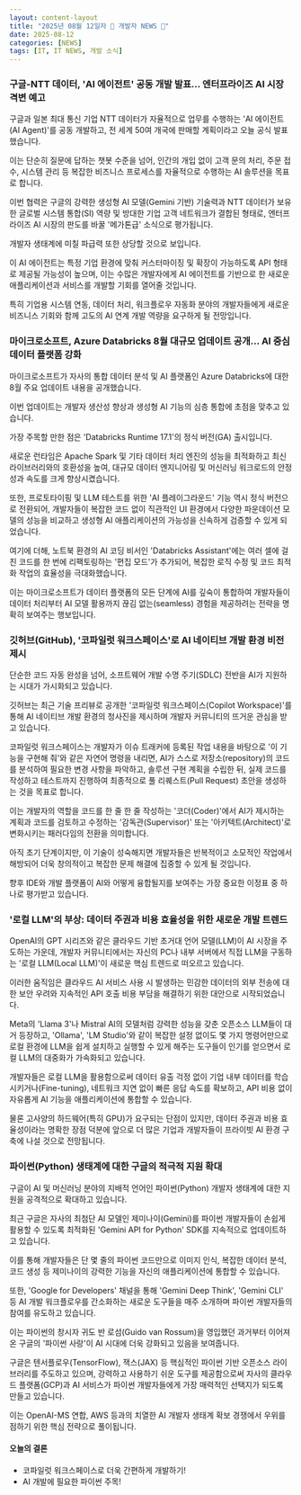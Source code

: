 ```yaml
---
layout: content-layout
title: "2025년 08월 12일자 📓 개발자 NEWS 📓"
date: 2025-08-12
categories: [NEWS]
tags: [IT, IT NEWS, 개발 소식]
---
```


### 구글-NTT 데이터, 'AI 에이전트' 공동 개발 발표… 엔터프라이즈 AI 시장 격변 예고

구글과 일본 최대 통신 기업 NTT 데이터가 자율적으로 업무를 수행하는 'AI 에이전트(AI Agent)'를 공동 개발하고, 전 세계 50여 개국에 판매할 계획이라고 오늘 공식 발표했습니다. 

이는 단순히 질문에 답하는 챗봇 수준을 넘어, 인간의 개입 없이 고객 문의 처리, 주문 접수, 시스템 관리 등 복잡한 비즈니스 프로세스를 자율적으로 수행하는 AI 솔루션을 목표로 합니다. 

이번 협력은 구글의 강력한 생성형 AI 모델(Gemini 기반) 기술력과 NTT 데이터가 보유한 글로벌 시스템 통합(SI) 역량 및 방대한 기업 고객 네트워크가 결합된 형태로, 엔터프라이즈 AI 시장의 판도를 바꿀 '메가톤급' 소식으로 평가됩니다. 

개발자 생태계에 미칠 파급력 또한 상당할 것으로 보입니다. 

이 AI 에이전트는 특정 기업 환경에 맞춰 커스터마이징 및 확장이 가능하도록 API 형태로 제공될 가능성이 높으며, 이는 수많은 개발자에게 AI 에이전트를 기반으로 한 새로운 애플리케이션과 서비스를 개발할 기회를 열어줄 것입니다. 

특히 기업용 시스템 연동, 데이터 처리, 워크플로우 자동화 분야의 개발자들에게 새로운 비즈니스 기회와 함께 고도의 AI 연계 개발 역량을 요구하게 될 전망입니다.

### 마이크로소프트, Azure Databricks 8월 대규모 업데이트 공개… AI 중심 데이터 플랫폼 강화

마이크로소프트가 자사의 통합 데이터 분석 및 AI 플랫폼인 Azure Databricks에 대한 8월 주요 업데이트 내용을 공개했습니다. 

이번 업데이트는 개발자 생산성 향상과 생성형 AI 기능의 심층 통합에 초점을 맞추고 있습니다. 

가장 주목할 만한 점은 'Databricks Runtime 17.1'의 정식 버전(GA) 출시입니다. 

새로운 런타임은 Apache Spark 및 기타 데이터 처리 엔진의 성능을 최적화하고 최신 라이브러리와의 호환성을 높여, 대규모 데이터 엔지니어링 및 머신러닝 워크로드의 안정성과 속도를 크게 향상시켰습니다. 

또한, 프로토타이핑 및 LLM 테스트를 위한 'AI 플레이그라운드' 기능 역시 정식 버전으로 전환되어, 개발자들이 복잡한 코드 없이 직관적인 UI 환경에서 다양한 파운데이션 모델의 성능을 비교하고 생성형 AI 애플리케이션의 가능성을 신속하게 검증할 수 있게 되었습니다. 

여기에 더해, 노트북 환경의 AI 코딩 비서인 'Databricks Assistant'에는 여러 셀에 걸친 코드를 한 번에 리팩토링하는 '편집 모드'가 추가되어, 복잡한 로직 수정 및 코드 최적화 작업의 효율성을 극대화했습니다. 

이는 마이크로소프트가 데이터 플랫폼의 모든 단계에 AI를 깊숙이 통합하여 개발자들이 데이터 처리부터 AI 모델 활용까지 끊김 없는(seamless) 경험을 제공하려는 전략을 명확히 보여주는 행보입니다.

### 깃허브(GitHub), '코파일럿 워크스페이스'로 AI 네이티브 개발 환경 비전 제시

단순한 코드 자동 완성을 넘어, 소프트웨어 개발 수명 주기(SDLC) 전반을 AI가 지원하는 시대가 가시화되고 있습니다. 

깃허브는 최근 기술 프리뷰로 공개한 '코파일럿 워크스페이스(Copilot Workspace)'를 통해 AI 네이티브 개발 환경의 청사진을 제시하며 개발자 커뮤니티의 뜨거운 관심을 받고 있습니다. 

코파일럿 워크스페이스는 개발자가 이슈 트래커에 등록된 작업 내용을 바탕으로 '이 기능을 구현해 줘'와 같은 자연어 명령을 내리면, AI가 스스로 저장소(repository)의 코드를 분석하여 필요한 변경 사항을 파악하고, 솔루션 구현 계획을 수립한 뒤, 실제 코드를 작성하고 테스트까지 진행하여 최종적으로 풀 리퀘스트(Pull Request) 초안을 생성하는 것을 목표로 합니다. 

이는 개발자의 역할을 코드를 한 줄 한 줄 작성하는 '코더(Coder)'에서 AI가 제시하는 계획과 코드를 검토하고 수정하는 '감독관(Supervisor)' 또는 '아키텍트(Architect)'로 변화시키는 패러다임의 전환을 의미합니다. 

아직 초기 단계이지만, 이 기술이 성숙해지면 개발자들은 반복적이고 소모적인 작업에서 해방되어 더욱 창의적이고 복잡한 문제 해결에 집중할 수 있게 될 것입니다. 

향후 IDE와 개발 플랫폼이 AI와 어떻게 융합될지를 보여주는 가장 중요한 이정표 중 하나로 평가받고 있습니다.

### '로컬 LLM'의 부상: 데이터 주권과 비용 효율성을 위한 새로운 개발 트렌드

OpenAI의 GPT 시리즈와 같은 클라우드 기반 초거대 언어 모델(LLM)이 AI 시장을 주도하는 가운데, 개발자 커뮤니티에서는 자신의 PC나 내부 서버에서 직접 LLM을 구동하는 '로컬 LLM(Local LLM)'이 새로운 핵심 트렌드로 떠오르고 있습니다. 

이러한 움직임은 클라우드 AI 서비스 사용 시 발생하는 민감한 데이터의 외부 전송에 대한 보안 우려와 지속적인 API 호출 비용 부담을 해결하기 위한 대안으로 시작되었습니다. 

Meta의 'Llama 3'나 Mistral AI의 모델처럼 강력한 성능을 갖춘 오픈소스 LLM들이 대거 등장하고, 'Ollama', 'LM Studio'와 같이 복잡한 설정 없이도 몇 가지 명령어만으로 로컬 환경에 LLM을 쉽게 설치하고 실행할 수 있게 해주는 도구들이 인기를 얻으면서 로컬 LLM의 대중화가 가속화되고 있습니다. 

개발자들은 로컬 LLM을 활용함으로써 데이터 유출 걱정 없이 기업 내부 데이터를 학습시키거나(Fine-tuning), 네트워크 지연 없이 빠른 응답 속도를 확보하고, API 비용 없이 자유롭게 AI 기능을 애플리케이션에 통합할 수 있습니다. 

물론 고사양의 하드웨어(특히 GPU)가 요구되는 단점이 있지만, 데이터 주권과 비용 효율성이라는 명확한 장점 덕분에 앞으로 더 많은 기업과 개발자들이 프라이빗 AI 환경 구축에 나설 것으로 전망됩니다.

### 파이썬(Python) 생태계에 대한 구글의 적극적 지원 확대

구글이 AI 및 머신러닝 분야의 지배적 언어인 파이썬(Python) 개발자 생태계에 대한 지원을 공격적으로 확대하고 있습니다. 

최근 구글은 자사의 최첨단 AI 모델인 제미나이(Gemini)를 파이썬 개발자들이 손쉽게 활용할 수 있도록 최적화된 'Gemini API for Python' SDK를 지속적으로 업데이트하고 있습니다. 

이를 통해 개발자들은 단 몇 줄의 파이썬 코드만으로 이미지 인식, 복잡한 데이터 분석, 코드 생성 등 제미나이의 강력한 기능을 자신의 애플리케이션에 통합할 수 있습니다. 

또한, 'Google for Developers' 채널을 통해 'Gemini Deep Think', 'Gemini CLI' 등 AI 개발 워크플로우를 간소화하는 새로운 도구들을 매주 소개하며 파이썬 개발자들의 참여를 유도하고 있습니다. 

이는 파이썬의 창시자 귀도 반 로섬(Guido van Rossum)을 영입했던 과거부터 이어져 온 구글의 '파이썬 사랑'이 AI 시대에 더욱 강화되고 있음을 보여줍니다. 

구글은 텐서플로우(TensorFlow), 잭스(JAX) 등 핵심적인 파이썬 기반 오픈소스 라이브러리를 주도하고 있으며, 강력하고 사용하기 쉬운 도구를 제공함으로써 자사의 클라우드 플랫폼(GCP)과 AI 서비스가 파이썬 개발자들에게 가장 매력적인 선택지가 되도록 만들고 있습니다. 

이는 OpenAI-MS 연합, AWS 등과의 치열한 AI 개발자 생태계 확보 경쟁에서 우위를 점하기 위한 핵심 전략으로 풀이됩니다.

#### 오늘의 결론

- 코파일럿 워크스페이스로 더욱 간편하게 개발하기!
- AI 개발에 필요한 파이썬 주목!